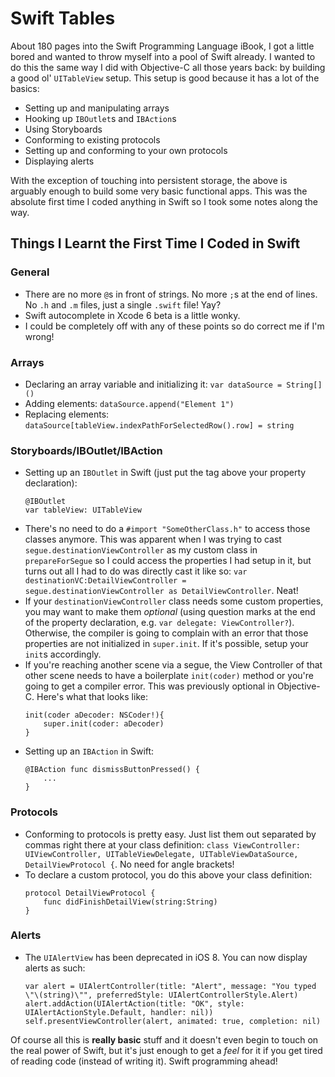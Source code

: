 # Swift Tables

About 180 pages into the Swift Programming Language iBook, I got a little bored and wanted to throw myself into a pool of Swift already. I wanted to do this the same way I did with Objective-C all those years back: by building a good ol' `UITableView` setup. This setup is good because it has a lot of the basics: 
- Setting up and manipulating arrays
- Hooking up `IBOutlet`s and `IBAction`s
- Using Storyboards
- Conforming to existing protocols
- Setting up and conforming to your own protocols
- Displaying alerts

With the exception of touching into persistent storage, the above is arguably enough to build some very basic functional apps. This was the absolute first time I coded anything in Swift so I took some notes along the way.

## Things I Learnt the First Time I Coded in Swift

### General

- There are no more `@`s in front of strings. No more `;`s at the end of lines. No `.h` and `.m` files, just a single `.swift` file! Yay?
- Swift autocomplete in Xcode 6 beta is a little wonky.
- I could be completely off with any of these points so do correct me if I'm wrong!

### Arrays

- Declaring an array variable and initializing it: `var dataSource = String[]()`
- Adding elements: `dataSource.append("Element 1")`
- Replacing elements: `dataSource[tableView.indexPathForSelectedRow().row] = string`

### Storyboards/IBOutlet/IBAction

- Setting up an `IBOutlet` in Swift (just put the tag above your property declaration):
  ```
  @IBOutlet
  var tableView: UITableView
  ```
- There's no need to do a `#import "SomeOtherClass.h"` to access those classes anymore. This was apparent when I was trying to cast `segue.destinationViewController` as my custom class in `prepareForSegue` so I could access the properties I had setup in it, but turns out all I had to do was directly cast it like so: `var destinationVC:DetailViewController = segue.destinationViewController as DetailViewController`. Neat!
- If your `destinationViewController` class needs some custom properties, you may want to make them *optional* (using question marks at the end of the property declaration, e.g. `var delegate: ViewController?`). Otherwise, the compiler is going to complain with an error that those properties are not initialized in `super.init`. If it's possible, setup your `init`s accordingly.
- If you're reaching another scene via a segue, the View Controller of that other scene needs to have a boilerplate `init(coder)` method or you're going to get a compiler error. This was previously optional in Objective-C. Here's what that looks like:
  ```
  init(coder aDecoder: NSCoder!){
      super.init(coder: aDecoder)
  }
  ```
- Setting up an `IBAction` in Swift:
  ```
  @IBAction func dismissButtonPressed() {
      ...
  }
  ```

### Protocols

- Conforming to protocols is pretty easy. Just list them out separated by commas right there at your class definition: `class ViewController: UIViewController, UITableViewDelegate, UITableViewDataSource, DetailViewProtocol {`. No need for angle brackets!
- To declare a custom protocol, you do this above your class definition:
  ```
  protocol DetailViewProtocol {
      func didFinishDetailView(string:String)
  }
  ```

### Alerts

- The `UIAlertView` has been deprecated in iOS 8. You can now display alerts as such:
  ```
  var alert = UIAlertController(title: "Alert", message: "You typed \"\(string)\"", preferredStyle: UIAlertControllerStyle.Alert)
  alert.addAction(UIAlertAction(title: "OK", style: UIAlertActionStyle.Default, handler: nil))
  self.presentViewController(alert, animated: true, completion: nil)
  ```

Of course all this is **really basic** stuff and it doesn't even begin to touch on the real power of Swift, but it's just enough to get a *feel* for it if you get tired of reading code (instead of writing it). Swift programming ahead!